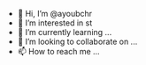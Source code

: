 - 👋 Hi, I’m @ayoubchr
- 👀 I’m interested in st
- 🌱 I’m currently learning ...
- 💞️ I’m looking to collaborate on ...
- 📫 How to reach me ...

<!---
ayoubchr/ayoubchr is a ✨ special ✨ repository because its `README.md` (this file) appears on your GitHub profile.
You can click the Preview link to take a look at your changes.
--->
